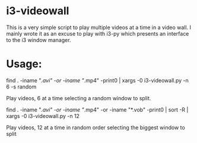 i3-videowall
============

This is a very simple script to play multiple videos at a time in a video wall. I mainly wrote it as an excuse to play with i3-py which presents an interface to the i3 window manager.

Usage:
======

find . -iname "*.avi" -or -iname "*.mp4" -print0 | xargs -0 i3-videowall.py -n 6 -s random

Play videos, 6 at a time selecting a random window to split.

find . -iname "*.avi" -or -iname "*.mp4" -or -iname "*.vob" -print0 | sort -R | xargs -0 i3-videowall.py -n 12

Play videos, 12 at a time in random order selecting the biggest window to split
